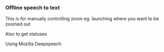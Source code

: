 ### Offline speech to text

This is for manually controlling zoom eg. launching where you want to be zoomed out

Also to get statuses

Using Mozilla Deepspeech
